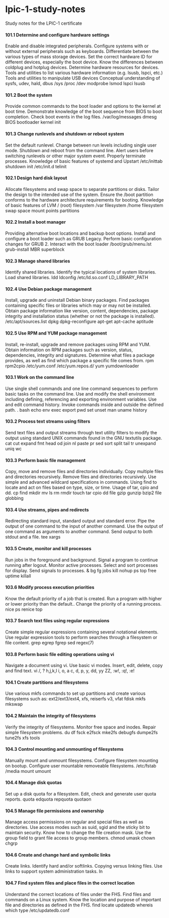 lpic-1-study-notes 
================== 
 
Study notes for the LPIC-1 certificate 
 
#### 101.1 Determine and configure hardware settings 
 
Enable and disable integrated peripherals. 
Configure systems with or without external peripherals such as keyboards. 
Differentiate between the various types of mass storage devices. 
Set the correct hardware ID for different devices, especially the boot device. 
Know the differences between coldplug and hotplug devices. 
Determine hardware resources for devices. 
Tools and utilities to list various hardware information (e.g. lsusb, lspci, etc.) 
Tools and utilities to manipulate USB devices 
Conceptual understanding of sysfs, udev, hald, dbus 
/sys 
/proc 
/dev 
modprobe 
lsmod 
lspci 
lsusb 
 
#### 101.2 Boot the system 
Provide common commands to the boot loader and options to the kernel at boot time. 
Demonstrate knowledge of the boot sequence from BIOS to boot completion. 
Check boot events in the log files. 
/var/log/messages 
dmesg 
BIOS 
bootloader 
kernel 
init 
 
#### 101.3 Change runlevels and shutdown or reboot system 
Set the default runlevel. 
Change between run levels including single user mode. 
Shutdown and reboot from the command line. 
Alert users before switching runlevels or other major system event. 
Properly terminate processes. 
Knowledge of basic features of systemd and Upstart 
/etc/inittab 
shutdown 
init 
/etc/init.d 
telinit 
 
#### 102.1 Design hard disk layout 
Allocate filesystems and swap space to separate partitions or disks. 
Tailor the design to the intended use of the system. 
Ensure the /boot partition conforms to the hardware architecture requirements for booting. 
Knowledge of basic features of LVM 
/ (root) filesystem 
/var filesystem 
/home filesystem 
swap space 
mount points 
partitions 
 
#### 102.2 Install a boot manager 
Providing alternative boot locations and backup boot options. 
Install and configure a boot loader such as GRUB Legacy. 
Perform basic configuration changes for GRUB 2. 
Interact with the boot loader 
/boot/grub/menu.lst 
grub-install 
MBR 
superblock 
 
#### 102.3 Manage shared libraries 
Identify shared libraries. 
Identify the typical locations of system libraries. 
Load shared libraries. 
ldd 
ldconfig 
/etc/ld.so.conf 
LD_LIBRARY_PATH 
 
#### 102.4 Use Debian package management 
Install, upgrade and uninstall Debian binary packages. 
Find packages containing specific files or libraries which may or may not be installed. 
Obtain package information like version, content, dependencies, package integrity and installation status (whether or not the package is installed). 
/etc/apt/sources.list 
dpkg 
dpkg-reconfigure 
apt-get 
apt-cache 
aptitude 
 
#### 102.5 Use RPM and YUM package management 
Install, re-install, upgrade and remove packages using RPM and YUM. 
Obtain information on RPM packages such as version, status, dependencies, integrity and signatures. 
Determine what files a package provides, as well as find which package a specific file comes from. 
rpm 
rpm2cpio 
/etc/yum.conf 
/etc/yum.repos.d/ 
yum 
yumdownloader 
 
#### 103.1 Work on the command line 
Use single shell commands and one line command sequences to perform basic tasks on the command line. 
Use and modify the shell environment including defining, referencing and exporting environment variables. 
Use and edit command history. 
Invoke commands inside and outside the defined path. 
. 
bash 
echo 
env 
exec 
export 
pwd 
set 
unset 
man 
uname 
history 
 
#### 103.2 Process text streams using filters 
Send text files and output streams through text utility filters to modify the output using standard UNIX commands found in the GNU textutils package. 
cat 
cut 
expand 
fmt 
head 
od 
join 
nl 
paste 
pr 
sed 
sort 
split 
tail 
tr 
unexpand 
uniq 
wc 
 
#### 103.3 Perform basic file management 
Copy, move and remove files and directories individually. 
Copy multiple files and directories recursively. 
Remove files and directories recursively. 
Use simple and advanced wildcard specifications in commands. 
Using find to locate and act on files based on type, size, or time. 
Usage of tar, cpio and dd. 
cp 
find 
mkdir 
mv 
ls 
rm 
rmdir 
touch 
tar 
cpio 
dd 
file 
gzip 
gunzip 
bzip2 
file globbing 
 
#### 103.4 Use streams, pipes and redirects 
Redirecting standard input, standard output and standard error. 
Pipe the output of one command to the input of another command. 
Use the output of one command as arguments to another command. 
Send output to both stdout and a file. 
tee 
xargs 
 
#### 103.5 Create, monitor and kill processes 
Run jobs in the foreground and background. 
Signal a program to continue running after logout. 
Monitor active processes. 
Select and sort processes for display. 
Send signals to processes. 
& 
bg 
fg 
jobs 
kill 
nohup 
ps 
top 
free 
uptime 
killall 
 
#### 103.6 Modify process execution priorities 
Know the default priority of a job that is created. 
Run a program with higher or lower priority than the default.. 
Change the priority of a running process. 
nice 
ps 
renice 
top 
 
#### 103.7 Search text files using regular expressions 
Create simple regular expressions containing several notational elements. 
Use regular expression tools to perform searches through a filesystem or file content. 
grep 
egrep 
fgrep 
sed 
regex(7) 
 
#### 103.8 Perform basic file editing operations using vi 
Navigate a document using vi. 
Use basic vi modes. 
Insert, edit, delete, copy and find text. 
vi 
/, ? 
h,j,k,l 
i, o, a 
c, d, p, y, dd, yy 
ZZ, :w!, :q!, :e! 
 
#### 104.1 Create partitions and filesystems 
Use various mkfs commands to set up partitions and create various filesystems such as: ext2/ext3/ext4, xfs, reiserfs v3, vfat 
fdisk 
mkfs 
mkswap 
 
#### 104.2 Maintain the integrity of filesystems 
Verify the integrity of filesystems. 
Monitor free space and inodes. 
Repair simple filesystem problems. 
du 
df 
fsck 
e2fsck 
mke2fs 
debugfs 
dumpe2fs 
tune2fs 
xfs tools 
 
#### 104.3 Control mounting and unmounting of filesystems 
Manually mount and unmount filesystems. 
Configure filesystem mounting on bootup. 
Configure user mountable removeable filesystems. 
/etc/fstab 
/media 
mount 
umount 
 
#### 104.4 Manage disk quotas 
Set up a disk quota for a filesystem. 
Edit, check and generate user quota reports. 
quota 
edquota 
repquota 
quotaon 
 
#### 104.5 Manage file permissions and ownership 
Manage access permissions on regular and special files as well as directories. 
Use access modes such as suid, sgid and the sticky bit to maintain security. 
Know how to change the file creation mask. 
Use the group field to grant file access to group members. 
chmod 
umask 
chown 
chgrp 
 
#### 104.6 Create and change hard and symbolic links 
Create links. 
Identify hard and/or softlinks. 
Copying versus linking files. 
Use links to support system administration tasks. 
ln 
 
#### 104.7 Find system files and place files in the correct location 
Understand the correct locations of files under the FHS. 
Find files and commands on a Linux system. 
Know the location and purpose of important file and directories as defined in the FHS. 
find 
locate 
updatedb 
whereis 
which 
type 
/etc/updatedb.conf 
 

